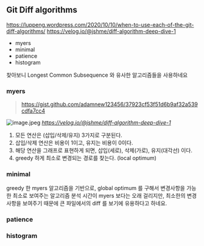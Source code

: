 ## Git Diff algorithms

https://luppeng.wordpress.com/2020/10/10/when-to-use-each-of-the-git-diff-algorithms/
https://velog.io/@jshme/diff-algorithm-deep-dive-1

- myers
- minimal
- patience
- histogram

찾아보니 Longest Common Subsequence 와 유사한 알고리즘들을 사용하네요

### myers

> https://gist.github.com/adamnew123456/37923cf53f51d6b9af32a539cdfa7cc4

![image.jpeg](https://velog.velcdn.com/images/jshme/post/833cfebe-6b7c-424e-a693-f9e8ab5b4a94/image.png)
*https://velog.io/@jshme/diff-algorithm-deep-dive-1*

1. 모든 연산은 (삽입/삭제/유지) 3가지로 구분된다.
2. 삽입/삭제 연산은 비용이 1이고, 유지는 비용이 0이다.
3. 해당 연산을 그래프로 표현하게 되면, 삽입(세로), 삭제(가로), 유지(대각선) 이다.
4. greedy 하게 최소로 변경되는 경로를 찾는다. (local optimum)

### minimal

greedy 한 myers 알고리즘을 기반으로, global optimum 를 구해서 변경사항을 가능한 최소로 보여주는 알고리즘
분석 시간이 myers 보다는 오래 걸리지만, 최소한의 변경사항을 보여주기 때문에 큰 파일에서의 diff 를 보기에 유용하다고 하네요.

### patience

### histogram
